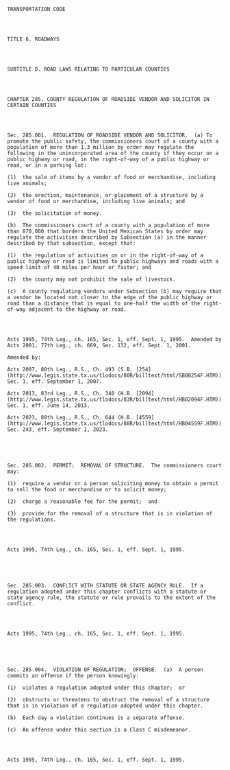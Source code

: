 ﻿
    
    
    	
    					
    
    
    TRANSPORTATION CODE
    
      
    
    
    TITLE 6. ROADWAYS
    
      
    
    
    SUBTITLE D. ROAD LAWS RELATING TO PARTICULAR COUNTIES
    
      
    
    
    CHAPTER 285. COUNTY REGULATION OF ROADSIDE VENDOR AND SOLICITOR IN CERTAIN COUNTIES
    
      
    
    
    Sec. 285.001.  REGULATION OF ROADSIDE VENDOR AND SOLICITOR.  (a) To promote the public safety, the commissioners court of a county with a population of more than 1.3 million by order may regulate the following in the unincorporated area of the county if they occur on a public highway or road, in the right-of-way of a public highway or road, or in a parking lot:
    
    (1)  the sale of items by a vendor of food or merchandise, including live animals;
    
    (2)  the erection, maintenance, or placement of a structure by a vendor of food or merchandise, including live animals; and
    
    (3)  the solicitation of money.
    
    (b)  The commissioners court of a county with a population of more than 870,000 that borders the United Mexican States by order may regulate the activities described by Subsection (a) in the manner described by that subsection, except that:
    
    (1)  the regulation of activities on or in the right-of-way of a public highway or road is limited to public highways and roads with a speed limit of 40 miles per hour or faster; and
    
    (2)  the county may not prohibit the sale of livestock.
    
    (c)  A county regulating vendors under Subsection (b) may require that a vendor be located not closer to the edge of the public highway or road than a distance that is equal to one-half the width of the right-of-way adjacent to the highway or road.
    
    
    
    
    Acts 1995, 74th Leg., ch. 165, Sec. 1, eff. Sept. 1, 1995.  Amended by Acts 2001, 77th Leg., ch. 669, Sec. 132, eff. Sept. 1, 2001.
    
    Amended by: 
    
    Acts 2007, 80th Leg., R.S., Ch. 493 (S.B. [254](http://www.legis.state.tx.us/tlodocs/80R/billtext/html/SB00254F.HTM)), Sec. 1, eff. September 1, 2007.
    
    Acts 2013, 83rd Leg., R.S., Ch. 340 (H.B. [2094](http://www.legis.state.tx.us/tlodocs/83R/billtext/html/HB02094F.HTM)), Sec. 1, eff. June 14, 2013.
    
    Acts 2023, 88th Leg., R.S., Ch. 644 (H.B. [4559](http://www.legis.state.tx.us/tlodocs/88R/billtext/html/HB04559F.HTM)), Sec. 243, eff. September 1, 2023.
    
    
    
    
    
    Sec. 285.002.  PERMIT;  REMOVAL OF STRUCTURE.  The commissioners court may:
    
    (1)  require a vendor or a person soliciting money to obtain a permit to sell the food or merchandise or to solicit money;
    
    (2)  charge a reasonable fee for the permit;  and
    
    (3)  provide for the removal of a structure that is in violation of the regulations.
    
    
    
    
    Acts 1995, 74th Leg., ch. 165, Sec. 1, eff. Sept. 1, 1995.
    
    
    
    
    
    Sec. 285.003.  CONFLICT WITH STATUTE OR STATE AGENCY RULE.  If a regulation adopted under this chapter conflicts with a statute or state agency rule, the statute or rule prevails to the extent of the conflict.
    
    
    
    
    Acts 1995, 74th Leg., ch. 165, Sec. 1, eff. Sept. 1, 1995.
    
    
    
    
    
    Sec. 285.004.  VIOLATION OF REGULATION;  OFFENSE.  (a)  A person commits an offense if the person knowingly:
    
    (1)  violates a regulation adopted under this chapter;  or
    
    (2)  obstructs or threatens to obstruct the removal of a structure that is in violation of a regulation adopted under this chapter.
    
    (b)  Each day a violation continues is a separate offense.
    
    (c)  An offense under this section is a Class C misdemeanor.
    
    
    
    
    Acts 1995, 74th Leg., ch. 165, Sec. 1, eff. Sept. 1, 1995.
    
    
    
    
    				
